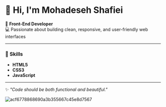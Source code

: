 # 👋 Hi, I'm Mohadeseh Shafiei  

🎨 **Front-End Developer**  
💻 Passionate about building clean, responsive, and user-friendly web interfaces  

---

### 🚀 Skills
- **HTML5**  
- **CSS3**  
- **JavaScript**  

---

✨ *"Code should be both functional and beautiful."*

![acf6778868690a3b355667c45e8d7567](https://github.com/user-attachments/assets/1b766ac5-accf-4363-a088-1d5197c083ce)
